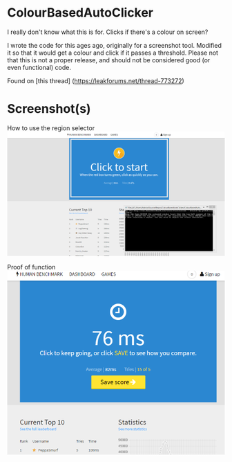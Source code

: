 # ColourBasedAutoClicker
I really don't know what this is for. Clicks if there's a colour on screen?

I wrote the code for this ages ago, originally for a screenshot tool. Modified it so that it would get a colour and click if it passes a threshold. Please not that this is not a proper release, and should not be considered good (or even functional) code.

Found on [this thread] (https://leakforums.net/thread-773272)

# Screenshot(s)
How to use the region selector
![](https://raw.githubusercontent.com/lin-e/ColourBasedAutoClicker/master/Images/qxk9n3I.png)

Proof of function
![](https://raw.githubusercontent.com/lin-e/ColourBasedAutoClicker/master/Images/eDTzjuI.png)
